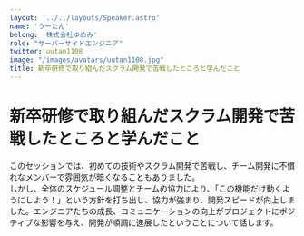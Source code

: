```yaml
---
layout: '../../layouts/Speaker.astro'
name: 'うーたん'
belong: '株式会社ゆめみ'
role: "サーバーサイドエンジニア"
twitter: uutan1108
image: "/images/avatars/uutan1108.jpg"
title: 新卒研修で取り組んだスクラム開発で苦戦したところと学んだこと
---
```


# 新卒研修で取り組んだスクラム開発で苦戦したところと学んだこと

このセッションでは、初めての技術やスクラム開発で苦戦し、チーム開発に不慣れなメンバーで雰囲気が暗くなることもありました。  
しかし、全体のスケジュール調整とチームの協力により、「この機能だけ動くようにしよう！」という方針を打ち出し、協力が強まり、開発スピードが向上しました。エンジニアたちの成長、コミュニケーションの向上がプロジェクトにポジティブな影響を与え、開発が順調に進展したということについて話します。
